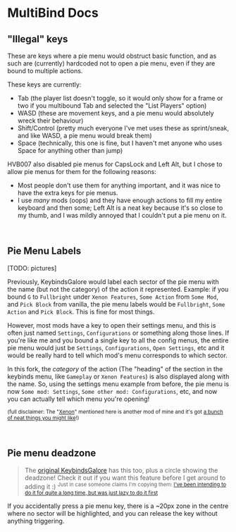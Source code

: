 # MultiBind Docs

## "Illegal" keys

These are keys where a pie menu would obstruct basic function, and as such are (currently) hardcoded not to open a pie menu, even if they are bound to multiple actions.

These keys are currently:

- Tab (the player list doesn't toggle, so it would only show for a frame or two if you multibound Tab and selected the "List Players" option)
- WASD (these are movement keys, and a pie menu would absolutely wreck their behaviour)
- Shift/Control (pretty much everyone I've met uses these as sprint/sneak, and like WASD, a pie menu would break them)
- Space (technically, this one is fine, but I haven't met anyone who uses Space for anything other than jump)

HVB007 also disabled pie menus for CapsLock and Left Alt, but I chose to allow pie menus for them for the following reasons:

- Most people don't use them for anything important, and it was nice to have the extra keys for pie menus.
- I use *many* mods (oops) and they have enough actions to fill my entire keyboard and then some; Left Alt is a neat key because it's so close to my thumb, and I was mildly annoyed that I couldn't put a pie menu on it.

<br>

## Pie Menu Labels

[TODO: pictures]

Previously, KeybindsGalore would label each sector of the pie menu with the name (but not the category) of the action it represented. Example: if you bound `G` to `Fullbright` under `Xenon Features`, `Some Action` from `Some Mod`, and `Pick Block` from vanilla, the pie menu labels would be `Fullbright`, `Some Action` and `Pick Block`. This is fine for most things.

However, most mods have a key to open their settings menu, and this is often just named `Settings`, `Configurations` or something along those lines. If you're like me and you bound a single key to all the config menus, the entire pie menu would just be `Settings`, `Configurations`, `Open Settings`, etc and it would be really hard to tell which mod's menu corresponds to which sector.

In this fork, the *category* of the action (The "heading" of the section in the keybinds menu, like `Gameplay` or `Xenon Features`) is also displayed along with the name. So, using the settings menu example from before, the pie menu is now `Some mod: Settings`, `Some other mod: Configurations`, etc, and now you can actually tell which menu you're opening!

<sup>(full disclaimer: The "[Xenon](https://github.com/AV306/xenon)" mentioned here is another mod of mine and it's got [a bunch of neat things you might like](https://github.com/AV306/xenon/blob/1.20-DEV/docs/FEATURES.md)!)</sup>

<br>

## Pie menu deadzone

> The [original KeybindsGalore](https://github.com/HVB007og/KeybindsGalore_HVB007_1.20.x) has this too, plus a circle showing the deadzone!
> Check it out if you want this feature before I get around to adding it :)
> <sup>Just in case someone claims I'm copying them: [I've been intending to do it for quite a long time, but was just lazy to do it first](https://github.com/AV306/MultiBind/commit/331f085476f8c2a64330d0720e0e149ec7aa4d5a)</sup>

If you accidentally press a pie menu key, there is a ~20px zone in the centre where no sector will be highlighted, and you can release the key without anything triggering.
